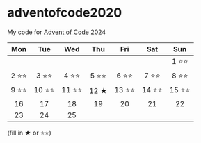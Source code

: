 # adventofcode2020
My code for [Advent of Code](https://adventofcode.com/2024/about) 2024

|Mon|Tue|Wed|Thu|Fri|Sat|Sun|
|:-:|:-:|:-:|:-:|:-:|:-:|:-:|
| | | | | | |1 ⭐⭐|
|2 ⭐⭐|3 ⭐⭐|4 ⭐⭐|5 ⭐⭐|6 ⭐⭐|7 ⭐⭐|8 ⭐⭐|
|9 ⭐⭐|10 ⭐⭐|11 ⭐⭐|12 ★|13 ⭐⭐|14 ⭐⭐|15 ⭐⭐|
|16 |17 |18 |19 |20 |21 |22 |
|23 |24 |25 | | | | |

(fill in ★ or ⭐⭐)
